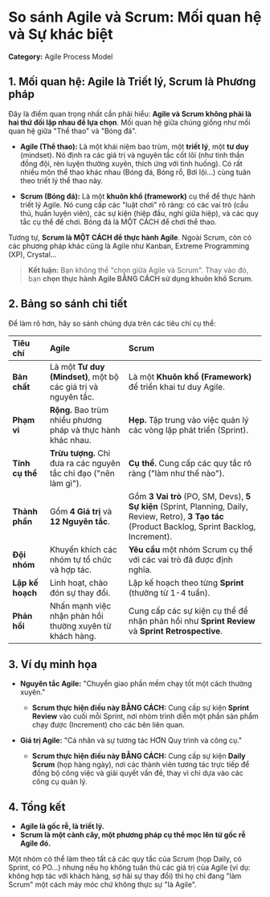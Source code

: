 # So sánh Agile và Scrum: Mối quan hệ và Sự khác biệt

**Category:** Agile Process Model

## 1. Mối quan hệ: Agile là Triết lý, Scrum là Phương pháp

Đây là điểm quan trọng nhất cần phải hiểu: **Agile và Scrum không phải là hai thứ đối lập nhau để lựa chọn**. Mối quan hệ giữa chúng giống như mối quan hệ giữa "Thể thao" và "Bóng đá".

- **Agile (Thể thao):** Là một khái niệm bao trùm, một **triết lý**, một **tư duy** (mindset). Nó định ra các giá trị và nguyên tắc cốt lõi (như tinh thần đồng đội, rèn luyện thường xuyên, thích ứng với tình huống). Có rất nhiều môn thể thao khác nhau (Bóng đá, Bóng rổ, Bơi lội...) cùng tuân theo triết lý thể thao này.

- **Scrum (Bóng đá):** Là một **khuôn khổ (framework)** cụ thể để thực hành triết lý Agile. Nó cung cấp các "luật chơi" rõ ràng: có các vai trò (cầu thủ, huấn luyện viên), các sự kiện (hiệp đấu, nghỉ giữa hiệp), và các quy tắc cụ thể để chơi. Bóng đá là MỘT CÁCH để chơi thể thao.

Tương tự, **Scrum là MỘT CÁCH để thực hành Agile**. Ngoài Scrum, còn có các phương pháp khác cũng là Agile như Kanban, Extreme Programming (XP), Crystal...

> **Kết luận:** Bạn không thể "chọn giữa Agile và Scrum". Thay vào đó, bạn **chọn thực hành Agile BẰNG CÁCH sử dụng khuôn khổ Scrum**.

## 2. Bảng so sánh chi tiết

Để làm rõ hơn, hãy so sánh chúng dựa trên các tiêu chí cụ thể:

| Tiêu chí         | **Agile**                                                         | **Scrum**                                                                                                                                             |
| :--------------- | :---------------------------------------------------------------- | :---------------------------------------------------------------------------------------------------------------------------------------------------- |
| **Bản chất**     | Là một **Tư duy (Mindset)**, một bộ các giá trị và nguyên tắc.    | Là một **Khuôn khổ (Framework)** để triển khai tư duy Agile.                                                                                          |
| **Phạm vi**      | **Rộng.** Bao trùm nhiều phương pháp và thực hành khác nhau.      | **Hẹp.** Tập trung vào việc quản lý các vòng lặp phát triển (Sprint).                                                                                 |
| **Tính cụ thể**  | **Trừu tượng.** Chỉ đưa ra các nguyên tắc chỉ đạo ("nên làm gì"). | **Cụ thể.** Cung cấp các quy tắc rõ ràng ("làm như thế nào").                                                                                         |
| **Thành phần**   | Gồm **4 Giá trị** và **12 Nguyên tắc**.                           | Gồm **3 Vai trò** (PO, SM, Devs), **5 Sự kiện** (Sprint, Planning, Daily, Review, Retro), **3 Tạo tác** (Product Backlog, Sprint Backlog, Increment). |
| **Đội nhóm**     | Khuyến khích các nhóm tự tổ chức và hợp tác.                      | **Yêu cầu** một nhóm Scrum cụ thể với các vai trò đã được định nghĩa.                                                                                 |
| **Lập kế hoạch** | Linh hoạt, chào đón sự thay đổi.                                  | Lập kế hoạch theo từng **Sprint** (thường từ 1-4 tuần).                                                                                               |
| **Phản hồi**     | Nhấn mạnh việc nhận phản hồi thường xuyên từ khách hàng.          | Cung cấp các sự kiện cụ thể để nhận phản hồi như **Sprint Review** và **Sprint Retrospective**.                                                       |

## 3. Ví dụ minh họa

- **Nguyên tắc Agile:** "Chuyển giao phần mềm chạy tốt một cách thường xuyên."

  - **Scrum thực hiện điều này BẰNG CÁCH:** Cung cấp sự kiện **Sprint Review** vào cuối mỗi Sprint, nơi nhóm trình diễn một phần sản phẩm chạy được (Increment) cho các bên liên quan.

- **Giá trị Agile:** "Cá nhân và sự tương tác HƠN Quy trình và công cụ."
  - **Scrum thực hiện điều này BẰNG CÁCH:** Cung cấp sự kiện **Daily Scrum** (họp hàng ngày), nơi các thành viên tương tác trực tiếp để đồng bộ công việc và giải quyết vấn đề, thay vì chỉ dựa vào các công cụ quản lý.

## 4. Tổng kết

- **Agile là gốc rễ, là triết lý.**
- **Scrum là một cành cây, một phương pháp cụ thể mọc lên từ gốc rễ Agile đó.**

Một nhóm có thể làm theo tất cả các quy tắc của Scrum (họp Daily, có Sprint, có PO...) nhưng nếu họ không tuân thủ các giá trị của Agile (ví dụ: không hợp tác với khách hàng, sợ hãi sự thay đổi) thì họ chỉ đang "làm Scrum" một cách máy móc chứ không thực sự "là Agile".
